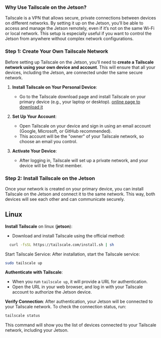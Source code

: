 
### Why Use Tailscale on the Jetson?

Tailscale is a VPN that allows secure, private connections between devices on different networks. By setting it up on the Jetson, you’ll be able to access and manage the Jetson remotely, even if it’s not on the same Wi-Fi or local network. This setup is especially useful if you want to control the Jetson from anywhere without complex network configurations.

### Step 1: Create Your Own Tailscale Network

Before setting up Tailscale on the Jetson, you’ll need to **create a Tailscale network using your own device and account**. This will ensure that all your devices, including the Jetson, are connected under the same secure network.

1. **Install Tailscale on Your Personal Device**:
    - Go to the Tailscale download page and install Tailscale on your primary device (e.g., your laptop or desktop).
[online page to download it](https://tailscale.com/download)
      
2. **Set Up Your Account**:
    - Open Tailscale on your device and sign in using an email account (Google, Microsoft, or GitHub recommended).
    - This account will be the "owner" of your Tailscale network, so choose an email you control.
3. **Activate Your Device**:
    - After logging in, Tailscale will set up a private network, and your device will be the first member.

### Step 2: Install Tailscale on the Jetson

Once your network is created on your primary device, you can install Tailscale on the Jetson and connect it to the same network. This way, both devices will see each other and can communicate securely.

## Linux
**Install Tailscale** on linux (**jetson**):

- Download and install Tailscale using the official method:
  
```bash
  curl -fsSL https://tailscale.com/install.sh | sh
```

Start Tailscale Service: After installation, start the Tailscale service:

```bash
sudo tailscale up
```

**Authenticate with Tailscale**:

- When you run `tailscale up`, it will provide a URL for authentication.
- Open the URL in your web browser, and log in with your Tailscale account to authorize the Jetson device.

**Verify Connection**: After authentication, your Jetson will be connected to your Tailscale network. To check the connection status, run:

```bash
tailscale status
```

This command will show you the list of devices connected to your Tailscale network, including your Jetson.
